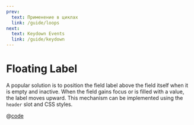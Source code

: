 ```yaml
---
prev:
  text: Применение в циклах
  link: /guide/loops
next:
  text: Keydown Events
  link: /guide/keydown
---
```


# Floating Label  

<Badge type="tip" text="v1.2.0+" vertical="top" />

A popular solution is to position the field label above the field itself when it is empty and inactive. When the field gains focus or is filled with a value, the label moves upward. This mechanism can be implemented using the `header` slot and CSS styles.

<FlyLabel :options="['VueJs','ReactJs','Angular']"/>

@[code](../.vuepress/components/FlyLabel.vue)
